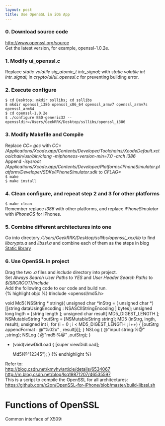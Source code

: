 ```yaml
---
layout: post
title: Use OpenSSL in iOS App
---
```


### 0. Download source code
<http://www.openssl.org/source>  
Get the latest version, for example, openssl-1.0.2e.

### 1. Modify ui_openssl.c
Replace *static volatile sig_atomic_t intr_signal;* with
*static volatile int intr_signal;* in *crypto/ui/ui_openssl.c*
for preventing building error.  

### 2. Execute configure
`$ cd Desktop; mkdir ssllibs; cd ssllibs`  
`$ mkdir openssl_i386 openssl_x86_64 openssl_armv7 openssl_armv7s openssl_arm64`  
`$ cd openssl-1.0.2e`  
`$ ./configure BSD-generic32 --openssldir=/Users/GeekRRK/Desktop/ssllibs/openssl_i386`  

### 3. Modify Makefile and Compile
Replace *CC= gcc* with *CC= /Applications/Xcode.app/Contents/Developer/Toolchains/XcodeDefault.xctoolchain/usr/bin/clang -miphoneos-version-min=7.0 -arch i386*  
Append *-isysroot /Applications/Xcode.app/Contents/Developer/Platforms/iPhoneSimulator.platform/Developer/SDKs/iPhoneSimulator.sdk* to *CFLAG=*  
`$ make`  
`$ make install`  

### 4. Clean configure, and repeat step 2 and 3 for other platforms
`$ make clean`  
Remember replace *i386* with other platforms, and replace *iPhoneSimulator* with *iPhoneOS* for iPhones.

### 5. Combine different architectures into one
Go into directory */Users/GeekRRK/Desktop/ssllibs/openssl_xxx/lib* to find *libcrypto.a* and *libssl.a* and combine each of them as the steps in blog
[Static library](http://geekrrk.github.io/Blog/2015/12/22/Static%20Library.html)

### 6. Use OpenSSL in project
Drag the two *.a* files and *include* directory into project.  
Set *Always Search User Paths* to *YES* and *User Header Search Paths* to
*$(SRCROOT)/include*  
Add the following code to our code and build run.  
{% highlight objc %}
#include <openssl/md5.h>

void Md5( NSString * string){
    unsigned char *inStrg = ( unsigned char *)[[string dataUsingEncoding : NSASCIIStringEncoding ] bytes];
    unsigned long lngth = [string length ];
    unsigned char result[ MD5_DIGEST_LENGTH ];
    NSMutableString *outStrg = [NSMutableString string];
    MD5 (inStrg, lngth, result);
    unsigned int i;
    for (i = 0 ; i < MD5_DIGEST_LENGTH ; i++)
    {
        [outStrg appendFormat : @"%02x" , result[i]];
    }
    NSLog ( @"input string:%@" ,string);
    NSLog ( @"md5:%@" ,outStrg);
}

- (void)viewDidLoad {
    [super viewDidLoad];

    Md5(@"12345");
}
{% endhighlight %}  

Refer to:  
<http://blog.csdn.net/kmyhy/article/details/6534067>  
<http://m.blog.csdn.net/blog/lsq19871207/46535597>  
This is a script to compile the OpenSSL for all architectures:  
<https://github.com/x2on/OpenSSL-for-iPhone/blob/master/build-libssl.sh>  

<h1 class="post-center-title">Functions of OpenSSL</h1>
Common interface of X509: <http://blog.csdn.net/wanjie518/article/details/6570141>  
